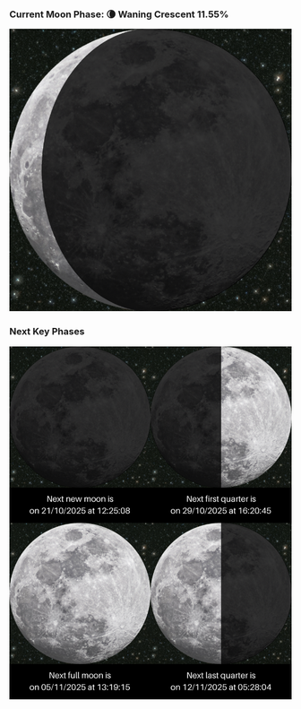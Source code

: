 ### Current Moon Phase: 🌘 Waning Crescent 11.55%
![Moon Phase](moonphase.png)
### Next Key Phases
![Gallery](gallery.png)